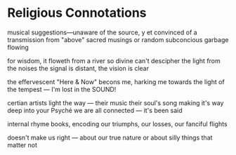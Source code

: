 # Religious Connotations

musical suggestions—unaware
of the source, y et convinced
of a transmission from "above"
sacred musings or random
subconcious garbage flowing

for wisdom, it floweth from a river so divine
can't descipher the light from the noises
the signal is distant, the vision is clear

the effervescent "Here & Now"
becons me, harking me towards
the light of the tempest — I'm lost in the SOUND!

certian artists light the way —
their music their soul's song
making it's way deep into your Psyché
we are all connected — it's been said

internal rhyme books, encoding our
triumphs, our losses, our fanciful flights

doesn't make us right — about our true nature
or about silly things that matter not
